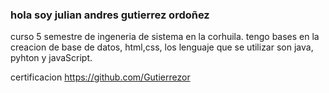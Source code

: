 ### hola soy julian andres gutierrez ordoñez 
curso 5 semestre de ingeneria de sistema en la corhuila. tengo bases en la creacion de base de datos, html,css, los lenguaje que se utilizar son java, pyhton y javaScript.


certificacion https://github.com/Gutierrezor
